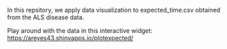 In this repsitory, we apply data visualization to expected_time.csv obtained from the ALS disease data. 

Play around with the data in this interactive widget:
https://areyes43.shinyapps.io/plotexpected/
